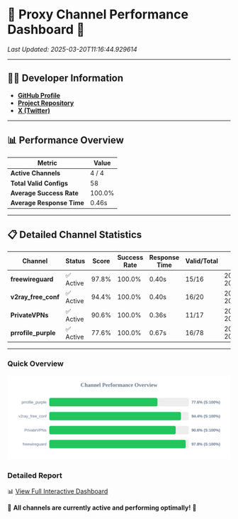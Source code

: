 # 🌟 Proxy Channel Performance Dashboard 🌟

_Last Updated: 2025-03-20T11:16:44.929614_

---

## 👩‍💻 Developer Information

- **[GitHub Profile](https://github.com/4n0nymou3)**  
- **[Project Repository](https://github.com/4n0nymou3/multi-proxy-config-fetcher)**  
- **[X (Twitter)](https://x.com/4n0nymou3)**  

---

## 📊 Performance Overview

| Metric                | Value       |
|-----------------------|-------------|
| **Active Channels**   | 4 / 4       |
| **Total Valid Configs** | 58          |
| **Average Success Rate** | 100.0%      |
| **Average Response Time** | 0.46s       |

---

## 📋 Detailed Channel Statistics

| Channel          | Status     | Score  | Success Rate | Response Time | Valid/Total | Last Success               |
|------------------|------------|--------|--------------|---------------|-------------|----------------------------|
| **freewireguard**  | ✅ Active  | 97.8%  | 100.0% | 0.40s         | 15/16       | 2025-03-20T11:16:44.927775 |
| **v2ray_free_conf**  | ✅ Active  | 94.4%  | 100.0% | 0.40s         | 16/20       | 2025-03-20T11:16:44.112240 |
| **PrivateVPNs**  | ✅ Active  | 90.6%  | 100.0% | 0.36s         | 11/17       | 2025-03-20T11:16:44.503336 |
| **prrofile_purple**  | ✅ Active  | 77.6%  | 100.0% | 0.67s         | 16/78       | 2025-03-20T11:16:43.626403 |

---

### Quick Overview
<div align="center">
  <a href="https://raw.githubusercontent.com/nullluser/NullRepo/refs/heads/main/assets/channel_stats_chart.svg">
    <img src="https://raw.githubusercontent.com/nullluser/NullRepo/refs/heads/main/assets/channel_stats_chart.svg" alt="Source Performance Statistics" width="800">
  </a>
</div>

### Detailed Report
📊 [View Full Interactive Dashboard](https://htmlpreview.github.io/?https://github.com/nullluser/NullRepo/blob/main/assets/performance_report.html)

🎉 **All channels are currently active and performing optimally!** 🎉
